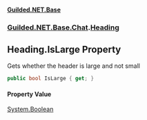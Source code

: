
#### [Guilded.NET.Base](index 'index')
### [Guilded.NET.Base.Chat](index#Guilded_NET_Base_Chat 'Guilded.NET.Base.Chat').[Heading](Heading 'Guilded.NET.Base.Chat.Heading')
## Heading.IsLarge Property
Gets whether the header is large and not small  
```csharp
public bool IsLarge { get; }
```

#### Property Value
[System.Boolean](https://docs.microsoft.com/en-us/dotnet/api/System.Boolean 'System.Boolean')
